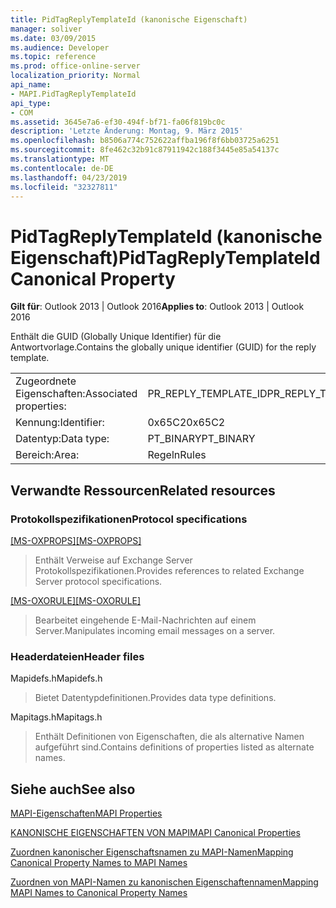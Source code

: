 ```yaml
---
title: PidTagReplyTemplateId (kanonische Eigenschaft)
manager: soliver
ms.date: 03/09/2015
ms.audience: Developer
ms.topic: reference
ms.prod: office-online-server
localization_priority: Normal
api_name:
- MAPI.PidTagReplyTemplateId
api_type:
- COM
ms.assetid: 3645e7a6-ef30-494f-bf71-fa06f819bc0c
description: 'Letzte Änderung: Montag, 9. März 2015'
ms.openlocfilehash: b8506a774c752622affba196f8f6bb03725a6251
ms.sourcegitcommit: 8fe462c32b91c87911942c188f3445e85a54137c
ms.translationtype: MT
ms.contentlocale: de-DE
ms.lasthandoff: 04/23/2019
ms.locfileid: "32327811"
---
```

# <a name="pidtagreplytemplateid-canonical-property"></a><span data-ttu-id="4567c-103">PidTagReplyTemplateId (kanonische Eigenschaft)</span><span class="sxs-lookup"><span data-stu-id="4567c-103">PidTagReplyTemplateId Canonical Property</span></span>

  
  
<span data-ttu-id="4567c-104">**Gilt für**: Outlook 2013 | Outlook 2016</span><span class="sxs-lookup"><span data-stu-id="4567c-104">**Applies to**: Outlook 2013 | Outlook 2016</span></span> 
  
<span data-ttu-id="4567c-105">Enthält die GUID (Globally Unique Identifier) für die Antwortvorlage.</span><span class="sxs-lookup"><span data-stu-id="4567c-105">Contains the globally unique identifier (GUID) for the reply template.</span></span>
  
|||
|:-----|:-----|
|<span data-ttu-id="4567c-106">Zugeordnete Eigenschaften:</span><span class="sxs-lookup"><span data-stu-id="4567c-106">Associated properties:</span></span>  <br/> |<span data-ttu-id="4567c-107">PR_REPLY_TEMPLATE_ID</span><span class="sxs-lookup"><span data-stu-id="4567c-107">PR_REPLY_TEMPLATE_ID</span></span>  <br/> |
|<span data-ttu-id="4567c-108">Kennung:</span><span class="sxs-lookup"><span data-stu-id="4567c-108">Identifier:</span></span>  <br/> |<span data-ttu-id="4567c-109">0x65C2</span><span class="sxs-lookup"><span data-stu-id="4567c-109">0x65C2</span></span>  <br/> |
|<span data-ttu-id="4567c-110">Datentyp:</span><span class="sxs-lookup"><span data-stu-id="4567c-110">Data type:</span></span>  <br/> |<span data-ttu-id="4567c-111">PT_BINARY</span><span class="sxs-lookup"><span data-stu-id="4567c-111">PT_BINARY</span></span>  <br/> |
|<span data-ttu-id="4567c-112">Bereich:</span><span class="sxs-lookup"><span data-stu-id="4567c-112">Area:</span></span>  <br/> |<span data-ttu-id="4567c-113">Regeln</span><span class="sxs-lookup"><span data-stu-id="4567c-113">Rules</span></span>  <br/> |
   
## <a name="related-resources"></a><span data-ttu-id="4567c-114">Verwandte Ressourcen</span><span class="sxs-lookup"><span data-stu-id="4567c-114">Related resources</span></span>

### <a name="protocol-specifications"></a><span data-ttu-id="4567c-115">Protokollspezifikationen</span><span class="sxs-lookup"><span data-stu-id="4567c-115">Protocol specifications</span></span>

<span data-ttu-id="4567c-116">[[MS-OXPROPS]](https://msdn.microsoft.com/library/f6ab1613-aefe-447d-a49c-18217230b148%28Office.15%29.aspx)</span><span class="sxs-lookup"><span data-stu-id="4567c-116">[[MS-OXPROPS]](https://msdn.microsoft.com/library/f6ab1613-aefe-447d-a49c-18217230b148%28Office.15%29.aspx)</span></span>
  
> <span data-ttu-id="4567c-117">Enthält Verweise auf Exchange Server Protokollspezifikationen.</span><span class="sxs-lookup"><span data-stu-id="4567c-117">Provides references to related Exchange Server protocol specifications.</span></span>
    
<span data-ttu-id="4567c-118">[[MS-OXORULE]](https://msdn.microsoft.com/library/70ac9436-501e-43e2-9163-20d2b546b886%28Office.15%29.aspx)</span><span class="sxs-lookup"><span data-stu-id="4567c-118">[[MS-OXORULE]](https://msdn.microsoft.com/library/70ac9436-501e-43e2-9163-20d2b546b886%28Office.15%29.aspx)</span></span>
  
> <span data-ttu-id="4567c-119">Bearbeitet eingehende E-Mail-Nachrichten auf einem Server.</span><span class="sxs-lookup"><span data-stu-id="4567c-119">Manipulates incoming email messages on a server.</span></span>
    
### <a name="header-files"></a><span data-ttu-id="4567c-120">Headerdateien</span><span class="sxs-lookup"><span data-stu-id="4567c-120">Header files</span></span>

<span data-ttu-id="4567c-121">Mapidefs.h</span><span class="sxs-lookup"><span data-stu-id="4567c-121">Mapidefs.h</span></span>
  
> <span data-ttu-id="4567c-122">Bietet Datentypdefinitionen.</span><span class="sxs-lookup"><span data-stu-id="4567c-122">Provides data type definitions.</span></span>
    
<span data-ttu-id="4567c-123">Mapitags.h</span><span class="sxs-lookup"><span data-stu-id="4567c-123">Mapitags.h</span></span>
  
> <span data-ttu-id="4567c-124">Enthält Definitionen von Eigenschaften, die als alternative Namen aufgeführt sind.</span><span class="sxs-lookup"><span data-stu-id="4567c-124">Contains definitions of properties listed as alternate names.</span></span>
    
## <a name="see-also"></a><span data-ttu-id="4567c-125">Siehe auch</span><span class="sxs-lookup"><span data-stu-id="4567c-125">See also</span></span>



[<span data-ttu-id="4567c-126">MAPI-Eigenschaften</span><span class="sxs-lookup"><span data-stu-id="4567c-126">MAPI Properties</span></span>](mapi-properties.md)
  
[<span data-ttu-id="4567c-127">KANONISCHE EIGENSCHAFTEN VON MAPI</span><span class="sxs-lookup"><span data-stu-id="4567c-127">MAPI Canonical Properties</span></span>](mapi-canonical-properties.md)
  
[<span data-ttu-id="4567c-128">Zuordnen kanonischer Eigenschaftsnamen zu MAPI-Namen</span><span class="sxs-lookup"><span data-stu-id="4567c-128">Mapping Canonical Property Names to MAPI Names</span></span>](mapping-canonical-property-names-to-mapi-names.md)
  
[<span data-ttu-id="4567c-129">Zuordnen von MAPI-Namen zu kanonischen Eigenschaftennamen</span><span class="sxs-lookup"><span data-stu-id="4567c-129">Mapping MAPI Names to Canonical Property Names</span></span>](mapping-mapi-names-to-canonical-property-names.md)

